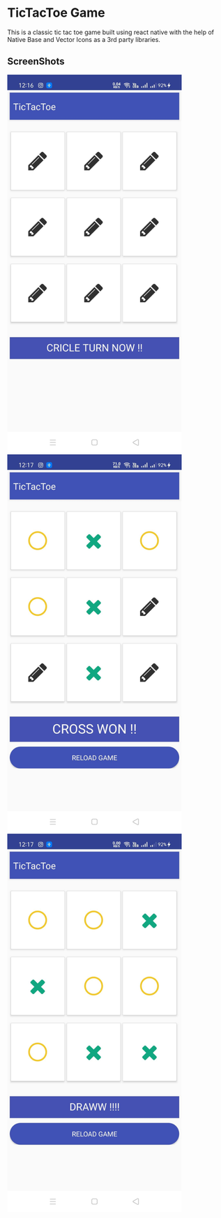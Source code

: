 # TicTacToe Game
This is a classic tic tac toe game built using react native with the help of Native Base and Vector Icons as a 3rd party libraries. 

## ScreenShots

<img src="./Screenshots/1.jpg" width="400">

<img src="./Screenshots/2.jpg" width="400">

<img src="./Screenshots/3.jpg" width="400">
